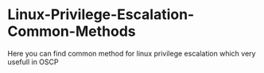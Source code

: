 # Linux-Privilege-Escalation-Common-Methods


Here you can find common method for linux privilege escalation which very usefull in OSCP
